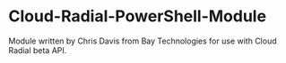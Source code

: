 # Cloud-Radial-PowerShell-Module
Module written by Chris Davis from Bay Technologies for use with Cloud Radial beta API.
